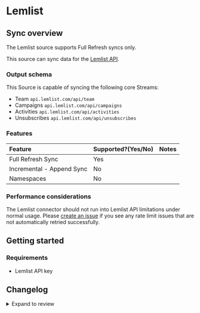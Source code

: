 # Lemlist

## Sync overview

The Lemlist source supports Full Refresh syncs only.

This source can sync data for the [Lemlist API](https://developer.lemlist.com/#introduction).

### Output schema

This Source is capable of syncing the following core Streams:

- Team `api.lemlist.com/api/team`
- Campaigns `api.lemlist.com/api/campaigns`
- Activities `api.lemlist.com/api/activities`
- Unsubscribes `api.lemlist.com/api/unsubscribes`

### Features

| Feature                   | Supported?\(Yes/No\) | Notes |
| :------------------------ | :------------------- | :---- |
| Full Refresh Sync         | Yes                  |       |
| Incremental - Append Sync | No                   |       |
| Namespaces                | No                   |       |

### Performance considerations

The Lemlist connector should not run into Lemlist API limitations under normal usage. Please [create an issue](https://github.com/airbytehq/airbyte/issues) if you see any rate limit issues that are not automatically retried successfully.

## Getting started

### Requirements

- Lemlist API key

## Changelog

<details>
  <summary>Expand to review</summary>

| Version | Date       | Pull Request                                             | Subject                  |
| :------ | :--------- | :------------------------------------------------------- | :----------------------- |
| 0.3.5 | 2024-12-14 | [49645](https://github.com/airbytehq/airbyte/pull/49645) | Update dependencies |
| 0.3.4 | 2024-12-12 | [49236](https://github.com/airbytehq/airbyte/pull/49236) | Update dependencies |
| 0.3.3 | 2024-12-11 | [48144](https://github.com/airbytehq/airbyte/pull/48144) | Starting with this version, the Docker image is now rootless. Please note that this and future versions will not be compatible with Airbyte versions earlier than 0.64 |
| 0.3.2 | 2024-10-29 | [47818](https://github.com/airbytehq/airbyte/pull/47818) | Update dependencies |
| 0.3.1 | 2024-10-28 | [47652](https://github.com/airbytehq/airbyte/pull/47652) | Update dependencies |
| 0.3.0 | 2024-08-19 | [44413](https://github.com/airbytehq/airbyte/pull/44413) | Refactor connector to manifest-only format |
| 0.2.14 | 2024-08-17 | [43880](https://github.com/airbytehq/airbyte/pull/43880) | Update dependencies |
| 0.2.13 | 2024-08-10 | [43586](https://github.com/airbytehq/airbyte/pull/43586) | Update dependencies |
| 0.2.12 | 2024-08-03 | [43050](https://github.com/airbytehq/airbyte/pull/43050) | Update dependencies |
| 0.2.11 | 2024-07-27 | [42768](https://github.com/airbytehq/airbyte/pull/42768) | Update dependencies |
| 0.2.10 | 2024-07-20 | [42152](https://github.com/airbytehq/airbyte/pull/42152) | Update dependencies |
| 0.2.9 | 2024-07-13 | [41872](https://github.com/airbytehq/airbyte/pull/41872) | Update dependencies |
| 0.2.8 | 2024-07-10 | [41415](https://github.com/airbytehq/airbyte/pull/41415) | Update dependencies |
| 0.2.7 | 2024-07-09 | [41309](https://github.com/airbytehq/airbyte/pull/41309) | Update dependencies |
| 0.2.6 | 2024-07-06 | [40942](https://github.com/airbytehq/airbyte/pull/40942) | Update dependencies |
| 0.2.5 | 2024-06-25 | [40452](https://github.com/airbytehq/airbyte/pull/40452) | Update dependencies |
| 0.2.4 | 2024-06-22 | [39992](https://github.com/airbytehq/airbyte/pull/39992) | Update dependencies |
| 0.2.3 | 2024-06-06 | [39211](https://github.com/airbytehq/airbyte/pull/39211) | [autopull] Upgrade base image to v1.2.2 |
| 0.2.2 | 2024-05-13 | [38119](https://github.com/airbytehq/airbyte/pull/38119) | Add builder compatability |
| 0.2.1 | 2024-05-15 | [37100](https://github.com/airbytehq/airbyte/pull/37100) | Add new A/B test columns |
| 0.2.0 | 2023-08-14 | [29406](https://github.com/airbytehq/airbyte/pull/29406) | Migrated to LowCode Cdk |
| 0.1.1   | Unknown    | Unknown                                                  | Bump Version             |
| 0.1.0   | 2021-10-14 | [7062](https://github.com/airbytehq/airbyte/pull/7062)   | Initial Release          |

</details>
